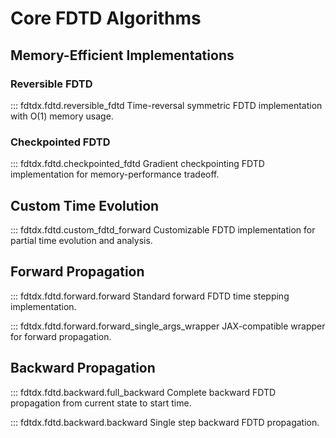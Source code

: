 # Core FDTD Algorithms

## Memory-Efficient Implementations

### Reversible FDTD
::: fdtdx.fdtd.reversible_fdtd
Time-reversal symmetric FDTD implementation with O(1) memory usage.

### Checkpointed FDTD
::: fdtdx.fdtd.checkpointed_fdtd
Gradient checkpointing FDTD implementation for memory-performance tradeoff.

## Custom Time Evolution
::: fdtdx.fdtd.custom_fdtd_forward
Customizable FDTD implementation for partial time evolution and analysis.

## Forward Propagation
::: fdtdx.fdtd.forward.forward
Standard forward FDTD time stepping implementation.

::: fdtdx.fdtd.forward.forward_single_args_wrapper
JAX-compatible wrapper for forward propagation.

## Backward Propagation
::: fdtdx.fdtd.backward.full_backward
Complete backward FDTD propagation from current state to start time.

::: fdtdx.fdtd.backward.backward
Single step backward FDTD propagation.

